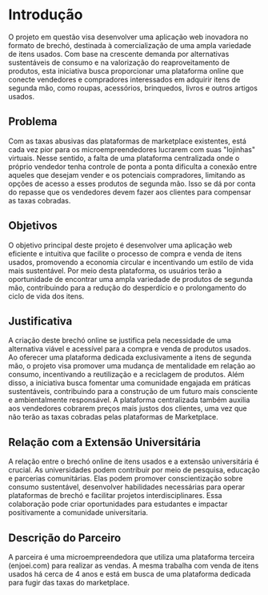 # Introdução

O projeto em questão visa desenvolver uma aplicação web inovadora no formato de brechó, destinada à comercialização de uma ampla variedade de itens usados. Com base na crescente demanda por alternativas sustentáveis ​​de consumo e na valorização do reaproveitamento de produtos, esta iniciativa busca proporcionar uma plataforma online que conecte vendedores e compradores interessados em adquirir itens de segunda mão, como roupas, acessórios, brinquedos, livros e outros artigos usados.

## Problema

Com as taxas abusivas das plataformas de marketplace existentes, está cada vez pior para os microempreendedores lucrarem com suas "lojinhas" virtuais.
Nesse sentido, a falta de uma plataforma centralizada onde o próprio vendedor tenha controle de ponta a ponta dificulta a conexão entre aqueles que desejam vender e os potenciais compradores, limitando as opções de acesso a esses produtos de segunda mão. Isso se dá por conta do repasse que os vendedores devem fazer aos clientes para compensar as taxas cobradas. 

## Objetivos

O objetivo principal deste projeto é desenvolver uma aplicação web eficiente e intuitiva que facilite o processo de compra e venda de itens usados, promovendo a economia circular e incentivando um estilo de vida mais sustentável. Por meio desta plataforma, os usuários terão a oportunidade de encontrar uma ampla variedade de produtos de segunda mão, contribuindo para a redução do desperdício e o prolongamento do ciclo de vida dos itens.

## Justificativa

A criação deste brechó online se justifica pela necessidade de uma alternativa viável e acessível para a compra e venda de produtos usados. Ao oferecer uma plataforma dedicada exclusivamente a itens de segunda mão, o projeto visa promover uma mudança de mentalidade em relação ao consumo, incentivando a reutilização e a reciclagem de produtos. Além disso, a iniciativa busca fomentar uma comunidade engajada em práticas sustentáveis, contribuindo para a construção de um futuro mais consciente e ambientalmente responsável. A plataforma centralizada também auxilia aos vendedores cobrarem preços mais justos dos clientes, uma vez que não terão as taxas cobradas pelas plataformas de Marketplace.

## Relação com a Extensão Universitária

A relação entre o brechó online de itens usados e a extensão universitária é crucial. As universidades podem contribuir por meio de pesquisa, educação e parcerias comunitárias. Elas podem promover conscientização sobre consumo sustentável, desenvolver habilidades necessárias para operar plataformas de brechó e facilitar projetos interdisciplinares. Essa colaboração pode criar oportunidades para estudantes e impactar positivamente a comunidade universitaria.


## Descrição do Parceiro

A parceira é uma microempreendedora que utiliza uma plataforma terceira (enjoei.com) para realizar as vendas. A mesma trabalha com venda de itens usados há cerca de 4 anos e está em busca de uma plataforma dedicada para fugir das taxas do marketplace.
